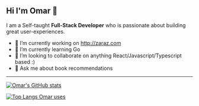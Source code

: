 ## Hi I'm Omar 👋

I am a Self-taught **Full-Stack Developer** who is passionate about building great user-experiences.

- 🔭 I’m currently working on http://zaraz.com
- 🌱 I’m currently learning Go
- 👯 I’m looking to collaborate on anything React/Javascript/Typescript based :)
- 💬 Ask me about book recommendations

---
[![Omar's GitHub stats](https://github-readme-stats.vercel.app/api?username=omarmosid)](https://github.com/omarmosid/github-readme-stats)

[![Top Langs Omar uses](https://github-readme-stats.vercel.app/api/top-langs/?username=omarmosid)](https://github.com/omarmosid/github-readme-stats)
